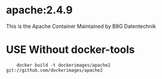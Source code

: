 apache:2.4.9
=========

This is the Apache Container Maintained by B8G Datentechnik

# USE Without docker-tools

        docker build -t dockerimages/apache2 git://github.com/dockerimages/apache2
        
# 

